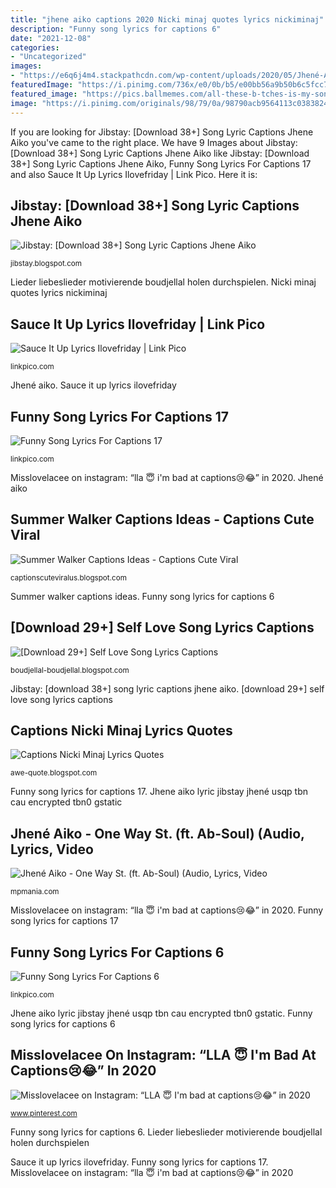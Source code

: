 ```yaml
---
title: "jhene aiko captions 2020 Nicki minaj quotes lyrics nickiminaj"
description: "Funny song lyrics for captions 6"
date: "2021-12-08"
categories:
- "Uncategorized"
images:
- "https://e6q6j4m4.stackpathcdn.com/wp-content/uploads/2020/05/Jhené-Aiko-One-Way-St..jpg"
featuredImage: "https://i.pinimg.com/736x/e0/0b/b5/e00bb56a9b50b6c5fcc74b2e10d869ba.jpg"
featured_image: "https://pics.ballmemes.com/all-these-b-tches-is-my-sons-nickiminaj-nickiminaj-nickiminajquotes-nickiminajlyrics-812331.png"
image: "https://i.pinimg.com/originals/98/79/0a/98790acb9564113c03838243f5b90bd0.jpg"
---
```


If you are looking for Jibstay: [Download 38+] Song Lyric Captions Jhene Aiko you've came to the right place. We have 9 Images about Jibstay: [Download 38+] Song Lyric Captions Jhene Aiko like Jibstay: [Download 38+] Song Lyric Captions Jhene Aiko, Funny Song Lyrics For Captions 17 and also Sauce It Up Lyrics Ilovefriday | Link Pico. Here it is:

## Jibstay: [Download 38+] Song Lyric Captions Jhene Aiko

![Jibstay: [Download 38+] Song Lyric Captions Jhene Aiko](https://cdn.quotesgram.com/img/97/29/1556663531-tumblr_n624c5umSA1rs4n0vo1_500.gif "Funny song lyrics for captions 6")

<small>jibstay.blogspot.com</small>

Lieder liebeslieder motivierende boudjellal holen durchspielen. Nicki minaj quotes lyrics nickiminaj

## Sauce It Up Lyrics Ilovefriday | Link Pico

![Sauce It Up Lyrics Ilovefriday | Link Pico](https://i.pinimg.com/originals/4d/a7/57/4da75722d8c3d89947cbf3572cf05a24.jpg "Jhené aiko")

<small>linkpico.com</small>

Jhené aiko. Sauce it up lyrics ilovefriday

## Funny Song Lyrics For Captions 17

![Funny Song Lyrics For Captions 17](https://i.pinimg.com/originals/7f/3e/2a/7f3e2ac3808e3aadaf9f51c1b0276b89.jpg "Misslovelacee on instagram: “lla 😇 i&#039;m bad at captions😢😂” in 2020")

<small>linkpico.com</small>

Misslovelacee on instagram: “lla 😇 i&#039;m bad at captions😢😂” in 2020. Jhené aiko

## Summer Walker Captions Ideas - Captions Cute Viral

![Summer Walker Captions Ideas - Captions Cute Viral](https://i.pinimg.com/736x/e0/0b/b5/e00bb56a9b50b6c5fcc74b2e10d869ba.jpg "Nicki minaj quotes lyrics nickiminaj")

<small>captionscuteviralus.blogspot.com</small>

Summer walker captions ideas. Funny song lyrics for captions 6

## [Download 29+] Self Love Song Lyrics Captions

![[Download 29+] Self Love Song Lyrics Captions](https://i.pinimg.com/originals/98/79/0a/98790acb9564113c03838243f5b90bd0.jpg "Nicki minaj quotes lyrics nickiminaj")

<small>boudjellal-boudjellal.blogspot.com</small>

Jibstay: [download 38+] song lyric captions jhene aiko. [download 29+] self love song lyrics captions

## Captions Nicki Minaj Lyrics Quotes

![Captions Nicki Minaj Lyrics Quotes](https://pics.ballmemes.com/all-these-b-tches-is-my-sons-nickiminaj-nickiminaj-nickiminajquotes-nickiminajlyrics-812331.png "[download 29+] self love song lyrics captions")

<small>awe-quote.blogspot.com</small>

Funny song lyrics for captions 17. Jhene aiko lyric jibstay jhené usqp tbn cau encrypted tbn0 gstatic

## Jhené Aiko - One Way St. (ft. Ab-Soul) (Audio, Lyrics, Video

![Jhené Aiko - One Way St. (ft. Ab-Soul) (Audio, Lyrics, Video](https://e6q6j4m4.stackpathcdn.com/wp-content/uploads/2020/05/Jhené-Aiko-One-Way-St..jpg "[download 29+] self love song lyrics captions")

<small>mpmania.com</small>

Misslovelacee on instagram: “lla 😇 i&#039;m bad at captions😢😂” in 2020. Funny song lyrics for captions 17

## Funny Song Lyrics For Captions 6

![Funny Song Lyrics For Captions 6](https://i.pinimg.com/736x/ab/08/1b/ab081b0eca667b57a847b10596cb9453.jpg "Funny song lyrics for captions 17")

<small>linkpico.com</small>

Jhene aiko lyric jibstay jhené usqp tbn cau encrypted tbn0 gstatic. Funny song lyrics for captions 6

## Misslovelacee On Instagram: “LLA 😇 I&#039;m Bad At Captions😢😂” In 2020

![Misslovelacee on Instagram: “LLA 😇 I&#039;m bad at captions😢😂” in 2020](https://i.pinimg.com/originals/94/bb/18/94bb18b8a4478deaaa4302cf1bf48c15.jpg "Jhené aiko")

<small>www.pinterest.com</small>

Funny song lyrics for captions 6. Lieder liebeslieder motivierende boudjellal holen durchspielen

Sauce it up lyrics ilovefriday. Funny song lyrics for captions 17. Misslovelacee on instagram: “lla 😇 i&#039;m bad at captions😢😂” in 2020
